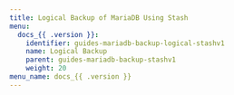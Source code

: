 ```yaml
---
title: Logical Backup of MariaDB Using Stash
menu:
  docs_{{ .version }}:
    identifier: guides-mariadb-backup-logical-stashv1
    name: Logical Backup
    parent: guides-mariadb-backup-stashv1
    weight: 20
menu_name: docs_{{ .version }}
---
```

